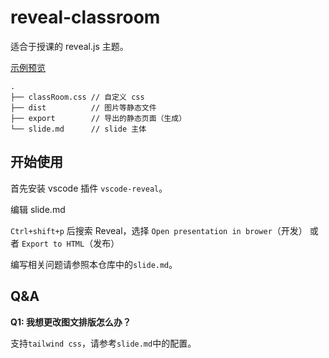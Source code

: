 # reveal-classroom

适合于授课的 reveal.js 主题。

[示例预览](https://bubbleioa.top/slides/xcpc/brute_force/)

```
.
├── classRoom.css // 自定义 css
├── dist          // 图片等静态文件
├── export        // 导出的静态页面（生成）
└── slide.md      // slide 主体
```

## 开始使用

首先安装 vscode 插件 `vscode-reveal`。

编辑 slide.md

`Ctrl+shift+p` 后搜索 Reveal，选择 `Open presentation in brower`（开发） 或者 `Export to HTML`（发布）

编写相关问题请参照本仓库中的`slide.md`。

## Q&A

**Q1: 我想更改图文排版怎么办？**

支持`tailwind css`，请参考`slide.md`中的配置。